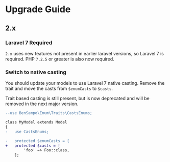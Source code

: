 # Upgrade Guide

## 2.x

### Laravel 7 Required
`2.x` uses new features not present in earlier laravel versions, so Laravel 7 is required.
PHP `7.2.5` or greater is also now required.

### Switch to native casting

You should update your models to use Laravel 7 native casting. Remove the trait and
move the casts from `$enumCasts` to `$casts`. 

Trait based casting is still present, but is now deprecated and will be removed in the next major version.

```diff
--use BenSampo\Enum\Traits\CastsEnums;

class MyModel extends Model
{
-   use CastsEnums;

-   protected $enumCasts = [
+   protected $casts = [
        'foo' => Foo::class,
    ];
```
